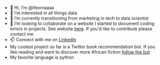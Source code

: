 - 👋 Hi, I’m @ifeomaaaa
- 👀 I’m interested in all things data
- 🌱 I’m currently transitioning from marketing in tech to data scientist
- 💞️ I’m looking to collaborate on a website I started to document coding errors in projects. See website [here](https://errorswhilecoding.wordpress.com/). If you'd like to contribute please contact me
- 📫 Connect with me on [LinkedIn](https://www.linkedin.com/in/ifeoma-igwe-69b84b16b/)
- My coolest project so far is a Twitter book recommendation bot. If you like reading and want to discover more African fiction [follow the bot](https://twitter.com/IfeomaBot)
- My favorite language is python

<!---
ifeomaaaa/ifeomaaaa is a ✨ special ✨ repository because its `README.md` (this file) appears on your GitHub profile.
You can click the Preview link to take a look at your changes.
--->
